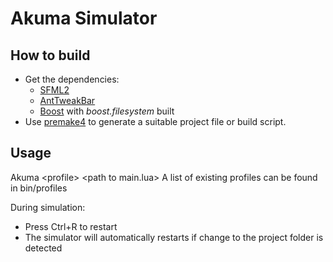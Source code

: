 Akuma Simulator
===============

How to build
------------

* Get the dependencies:
	- [SFML2](https://github.com/LaurentGomila/SFML)
	- [AntTweakBar](http://www.antisphere.com/Wiki/tools:anttweakbar)
	- [Boost](http://www.boost.org) with *boost.filesystem* built
* Use [premake4](http://industriousone.com/premake/download) to generate a suitable project file or build script.

Usage
-----

Akuma &lt;profile&gt; &lt;path to main.lua&gt;
A list of existing profiles can be found in bin/profiles

During simulation:

* Press Ctrl+R to restart
* The simulator will automatically restarts if change to the project folder is detected
